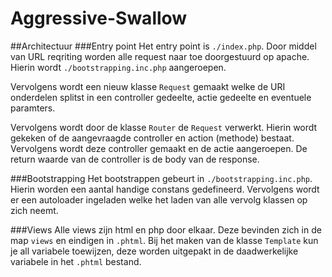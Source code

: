 # Aggressive-Swallow

##Architectuur
###Entry point
Het entry point is `./index.php`. Door middel van URL reqriting worden alle request
naar toe doorgestuurd op apache. Hierin wordt `./bootstrapping.inc.php` aangeroepen.

Vervolgens wordt een nieuw klasse `Request` gemaakt welke de URI onderdelen splitst
in een controller gedeelte, actie gedeelte en eventuele paramters.

Vervolgens wordt door de klasse `Router` de `Request` verwerkt. Hierin wordt gekeken
of de aangevraagde controller en action (methode) bestaat. Vervolgens wordt deze
controller gemaakt en de actie aangeroepen. De return waarde van de controller is
de body van de response.

###Bootstrapping
Het bootstrappen gebeurt in `./bootstrapping.inc.php`. Hierin worden een aantal
handige constans gedefineerd. Vervolgens wordt er een autoloader ingeladen welke
het laden van alle vervolg klassen op zich neemt.

###Views
Alle views zijn html en php door elkaar. Deze bevinden zich in de map `views` en
eindigen in `.phtml`. Bij het maken van de klasse `Template` kun je all variabele
toewijzen, deze worden uitgepakt in de daadwerkelijke variabele in het `.phtml`
bestand.


